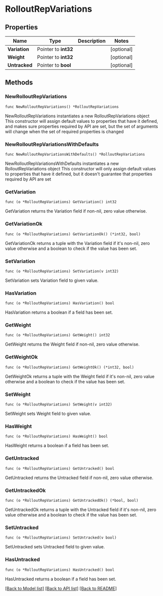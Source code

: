 # RolloutRepVariations

## Properties

Name | Type | Description | Notes
------------ | ------------- | ------------- | -------------
**Variation** | Pointer to **int32** |  | [optional] 
**Weight** | Pointer to **int32** |  | [optional] 
**Untracked** | Pointer to **bool** |  | [optional] 

## Methods

### NewRolloutRepVariations

`func NewRolloutRepVariations() *RolloutRepVariations`

NewRolloutRepVariations instantiates a new RolloutRepVariations object
This constructor will assign default values to properties that have it defined,
and makes sure properties required by API are set, but the set of arguments
will change when the set of required properties is changed

### NewRolloutRepVariationsWithDefaults

`func NewRolloutRepVariationsWithDefaults() *RolloutRepVariations`

NewRolloutRepVariationsWithDefaults instantiates a new RolloutRepVariations object
This constructor will only assign default values to properties that have it defined,
but it doesn't guarantee that properties required by API are set

### GetVariation

`func (o *RolloutRepVariations) GetVariation() int32`

GetVariation returns the Variation field if non-nil, zero value otherwise.

### GetVariationOk

`func (o *RolloutRepVariations) GetVariationOk() (*int32, bool)`

GetVariationOk returns a tuple with the Variation field if it's non-nil, zero value otherwise
and a boolean to check if the value has been set.

### SetVariation

`func (o *RolloutRepVariations) SetVariation(v int32)`

SetVariation sets Variation field to given value.

### HasVariation

`func (o *RolloutRepVariations) HasVariation() bool`

HasVariation returns a boolean if a field has been set.

### GetWeight

`func (o *RolloutRepVariations) GetWeight() int32`

GetWeight returns the Weight field if non-nil, zero value otherwise.

### GetWeightOk

`func (o *RolloutRepVariations) GetWeightOk() (*int32, bool)`

GetWeightOk returns a tuple with the Weight field if it's non-nil, zero value otherwise
and a boolean to check if the value has been set.

### SetWeight

`func (o *RolloutRepVariations) SetWeight(v int32)`

SetWeight sets Weight field to given value.

### HasWeight

`func (o *RolloutRepVariations) HasWeight() bool`

HasWeight returns a boolean if a field has been set.

### GetUntracked

`func (o *RolloutRepVariations) GetUntracked() bool`

GetUntracked returns the Untracked field if non-nil, zero value otherwise.

### GetUntrackedOk

`func (o *RolloutRepVariations) GetUntrackedOk() (*bool, bool)`

GetUntrackedOk returns a tuple with the Untracked field if it's non-nil, zero value otherwise
and a boolean to check if the value has been set.

### SetUntracked

`func (o *RolloutRepVariations) SetUntracked(v bool)`

SetUntracked sets Untracked field to given value.

### HasUntracked

`func (o *RolloutRepVariations) HasUntracked() bool`

HasUntracked returns a boolean if a field has been set.


[[Back to Model list]](../README.md#documentation-for-models) [[Back to API list]](../README.md#documentation-for-api-endpoints) [[Back to README]](../README.md)


